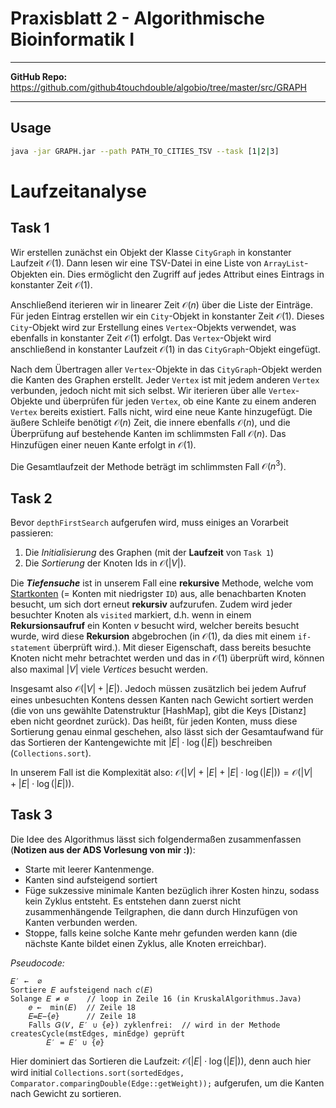 # Praxisblatt 2 - Algorithmische Bioinformatik I

----
**GitHub Repo:**    
https://github.com/github4touchdouble/algobio/tree/master/src/GRAPH

----

## Usage
```bash
java -jar GRAPH.jar --path PATH_TO_CITIES_TSV --task [1|2|3]
```

# Laufzeitanalyse
## Task 1
Wir erstellen zunächst ein Objekt der Klasse `CityGraph` in konstanter Laufzeit $\mathcal{O}(1)$.
Dann lesen wir eine TSV-Datei in eine Liste von `ArrayList`-Objekten ein.
Dies ermöglicht den Zugriff auf jedes Attribut eines Eintrags in konstanter Zeit $\mathcal{O}(1)$.

Anschließend iterieren wir in linearer Zeit $\mathcal{O}(n)$ über die Liste der Einträge.
Für jeden Eintrag erstellen wir ein `City`-Objekt in konstanter Zeit $\mathcal{O}(1)$.
Dieses `City`-Objekt wird zur Erstellung eines `Vertex`-Objekts verwendet, was ebenfalls in konstanter Zeit $\mathcal{O}(1)$ erfolgt.
Das `Vertex`-Objekt wird anschließend in konstanter Laufzeit $\mathcal{O}(1)$ in das `CityGraph`-Objekt eingefügt.

Nach dem Übertragen aller `Vertex`-Objekte in das `CityGraph`-Objekt werden die Kanten des Graphen erstellt.
Jeder `Vertex` ist mit jedem anderen `Vertex` verbunden, jedoch nicht mit sich selbst.
Wir iterieren über alle `Vertex`-Objekte und überprüfen für jeden `Vertex`, ob eine Kante zu einem anderen `Vertex` bereits existiert.
Falls nicht, wird eine neue Kante hinzugefügt.
Die äußere Schleife benötigt $\mathcal{O}(n)$ Zeit, die innere ebenfalls $\mathcal{O}(n)$, und die Überprüfung auf bestehende Kanten im schlimmsten Fall $\mathcal{O}(n)$.
Das Hinzufügen einer neuen Kante erfolgt in $\mathcal{O}(1)$.

Die Gesamtlaufzeit der Methode beträgt im schlimmsten Fall $\mathcal{O}(n^3)$.

## Task 2
Bevor `depthFirstSearch` aufgerufen wird, muss einiges an Vorarbeit passieren:
1. Die *Initialisierung* des Graphen (mit der **Laufzeit** von `Task 1`)
2. Die *Sortierung* der Knoten Ids in $\mathcal{O} (|V|)$.

Die ***Tiefensuche*** ist in unserem Fall eine **rekursive** Methode, welche vom
<u>Startkonten</u> (= Konten mit niedrigster `ID`) aus, alle benachbarten Knoten
besucht, um sich dort erneut **rekursiv** aufzurufen.
Zudem wird jeder besuchter Knoten als `visited` markiert, d.h. wenn in einem **Rekursionsaufruf**
ein Konten $v$ besucht wird, welcher bereits besucht wurde, wird
diese **Rekursion** abgebrochen (in $\mathcal{O} (1)$, da dies mit einem
`if-statement` überprüft wird.).
Mit dieser Eigenschaft, dass bereits besuchte Knoten nicht mehr betrachtet werden und das
in $\mathcal{O} (1)$ überprüft wird, können also maximal $|V|$ viele $Vertices$
besucht werden.

Insgesamt also $\mathcal {O}(|V| + |E|)$.
Jedoch müssen zusätzlich bei jedem Aufruf eines unbesuchten Kontens 
dessen Kanten nach Gewicht sortiert werden
(die von uns gewählte Datenstruktur [HashMap], gibt die Keys [Distanz] eben nicht geordnet zurück).
Das heißt, für jeden Konten, muss diese Sortierung genau einmal geschehen, 
also lässt sich der Gesamtaufwand für das Sortieren der Kantengewichte mit 
$|E| \cdot \log(|E|)$ beschreiben (`Collections.sort`).

In unserem Fall ist die Komplexität also: $\mathcal{O}(|V| + |E| + |E| \cdot \log(|E|)) = \mathcal{O}(|V| + |E| \cdot \log(|E|))$.

## Task 3

Die Idee des Algorithmus lässt sich folgendermaßen zusammenfassen (**Notizen aus der ADS Vorlesung von mir :)**):
- Starte mit leerer Kantenmenge.
- Kanten sind aufsteigend sortiert
- Füge sukzessive minimale Kanten bezüglich ihrer Kosten hinzu, sodass kein Zyklus entsteht.
  Es entstehen dann zuerst nicht zusammenhängende Teilgraphen,
  die dann durch Hinzufügen von Kanten verbunden werden.
- Stoppe, falls keine solche Kante mehr gefunden werden kann (die nächste Kante bildet einen Zyklus,
  alle Knoten erreichbar).

*Pseudocode:*
```
𝐸′ ←  ∅
Sortiere 𝐸 aufsteigend nach 𝑐(𝐸)
Solange 𝐸 ≠ ∅    // loop in Zeile 16 (in KruskalAlgorithmus.Java)
	𝑒 ←  min(𝐸)  // Zeile 18
	𝐸=𝐸−{𝑒}      // Zeile 18
	Falls 𝐺(𝑉, 𝐸′ ∪ {𝑒}) zyklenfrei:  // wird in der Methode createsCycle(mstEdges, minEdge) geprüft
		𝐸′ = 𝐸′ ∪ {𝑒}
```
Hier dominiert das Sortieren die Laufzeit: $\mathcal{O} (|E| \cdot \log(|E|))$,
denn auch hier wird initial `Collections.sort(sortedEdges, Comparator.comparingDouble(Edge::getWeight));`
aufgerufen, um die Kanten nach Gewicht zu sortieren.


